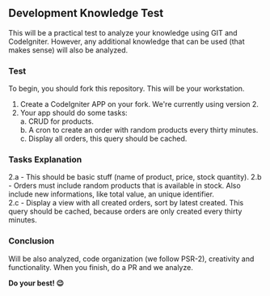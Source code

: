 ## Development Knowledge Test

This will be a practical test to analyze your knowledge using GIT and CodeIgniter. However, any additional knowledge that can be used (that makes sense) will also be analyzed.

### Test

To begin, you should fork this repository. This will be your workstation.

1. Create a CodeIgniter APP on your fork. We're currently using version 2.
2. Your app should do some tasks:  
 a. CRUD for products.  
 b. A cron to create an order with random products every thirty minutes.  
 c. Display all orders, this query should be cached.  

### Tasks Explanation

2.a - This should be basic stuff (name of product, price, stock quantity).
2.b - Orders must include random products that is available in stock. Also include new informations, like total value, an unique identifier.  
2.c - Display a view with all created orders, sort by latest created. This query should be cached, because orders are only created every thirty minutes.  

### Conclusion

Will be also analyzed, code organization (we follow PSR-2), creativity and functionality.
When you finish, do a PR and we analyze.

**Do your best! :wink:**
